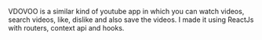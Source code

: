 VDOVOO is a similar kind of youtube app in which you can watch videos, search videos, like, dislike and also save the videos. I made it using ReactJs with routers, context api and hooks.
